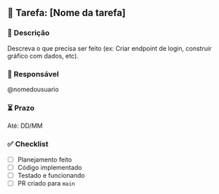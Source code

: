 ## 📌 Tarefa: [Nome da tarefa]

### 🧾 Descrição
Descreva o que precisa ser feito (ex: Criar endpoint de login, construir gráfico com dados, etc).

### 👤 Responsável
@nomedousuario

### ⏳ Prazo
Até: DD/MM

### ✅ Checklist

- [ ] Planejamento feito
- [ ] Código implementado
- [ ] Testado e funcionando
- [ ] PR criado para `main`
